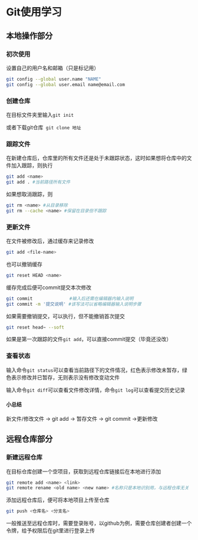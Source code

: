 # Git使用学习
## 本地操作部分

### 初次使用

设置自己的用户名和邮箱（只是标记用）

```bash
git config --global user.name "NAME"
git config --global user.email name@email.com
```

### 创建仓库

在目标文件夹里输入```git init```

或者下载git仓库``` git clone 地址```

### 跟踪文件

在新建仓库后，仓库里的所有文件还是处于未跟踪状态，这时如果想将仓库中的文件加入跟踪，则执行

```bash
git add <name>
git add . #当前路径所有文件
```

如果想取消跟踪，则

```bash
git rm <name> #从目录移除
git rm --cache <name> #保留在目录但不跟踪
```

### 更新文件

在文件被修改后，通过缓存来记录修改

```bash
git add <file-name>
```

也可以撤销缓存

```bash
git reset HEAD <name>
```

缓存完成后便可commit提交本次修改

```bash
git commit				#输入后还需在编辑器内输入说明
git commit -m '提交说明' #该写法可以省略编辑器输入说明步骤
```

如果需要撤销提交，可以执行，但不能撤销首次提交

```bash
git reset head~ --soft
```

如果是第一次跟踪的文件```git add```，可以直接commit提交（毕竟还没改）

### 查看状态

输入命令```git status```可以查看当前路径下的文件情况，红色表示修改未暂存，绿色表示修改并已暂存，无则表示没有修改变动文件

输入命令```git diff```可以查看文件修改详情，命令```git log```可以查看提交历史记录

#### 小总结

新文件/修改文件 → git add → 暂存文件 → git commit →更新修改

## 远程仓库部分
### 新建远程仓库
在目标仓库创建一个空项目，获取到远程仓库链接后在本地进行添加
```bash
git remote add <name> <link>
git remote rename <old name> <new name> #名称只是本地识别用，与远程仓库无关
```

添加远程仓库后，便可将本地项目上传至仓库

```bash
git push <仓库名> <分支名>
```

一般推送至远程仓库时，需要登录账号，以github为例，需要仓库创建者创建一个令牌，给予权限后在git里进行登录上传